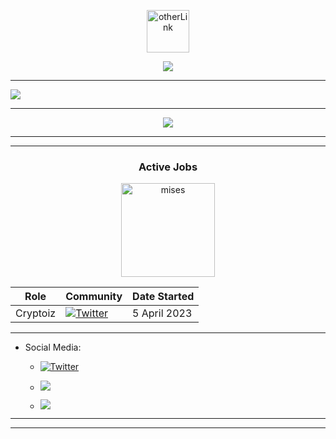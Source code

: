 <div align="center">
 
[<img align="center" src='https://github.com/Dwanx-9/Redmi.md/blob/main/Bot-orange.png' alt='otherLink' height='68'>](https://github.com/Dwanx-9)

![](https://komarev.com/ghpvc/?username=Dwanx-9&color=blueviolet&style=plastic&label=Visitors)

</div>


 ---
 
<div align="flex-center">
 <img src="https://github-profile-trophy.vercel.app/?username=Dwanx-9&theme=onedark&rank=-C"/>
</div>
 
 
 ---
 
 <div align="center">


<img src="https://github-readme-streak-stats.herokuapp.com?user=Dwanx-9&theme=deuteranopia-friendly-theme&hide_border=true&date_format=M%20j%5B%2C%20Y%5D&card_width=512"/>


</div>

 ---

<!--

[![](https://github-readme-stats.vercel.app/api?username=Dwanx0&show_icons=true&theme=jolly&show=discussions_started,prs_merged,prs_merged_percentage)](https://github.com/anuraghazra/github-readme-stats)

<div align="center">
  <div style="display: flex; align-items: flex-start;">
   

  </div>
</div>

-->

---

<div align="center">
  
### Active Jobs
  [<img align="center" src='https://github.com/Dwanx-9/Redmi.md/blob/main/cryptoiz%20new.png' alt='mises'  width='150' heigth='150'>]([https://staking.creditcoin.org/#/validators](https://t.me/cryptoizoffice/26897))
  
| Role     | Community           | Date Started  |
|----------|---------------------|---------------|
| Cryptoiz |  [![Twitter](https://img.shields.io/static/v1?label=Telegram&message=25,457&logo=Telegram&color=48bffa)](https://t.me/cryptoizoffice) | 5 April 2023 | 

</div>

---

- Social Media:

  - [![Twitter](https://img.shields.io/twitter/follow/0xOrgbwh?style=social)](https://twitter.com/0xorgbwh)

  - [![](https://img.shields.io/static/v1?label=Telegram&message=%E2%9D%A4&logo=Telegram&color=%23e609e6)](https://t.me/Orangbawah9)

  - [![](https://img.shields.io/static/v1?label=Sponsor&message=%E2%9D%A4&logo=GitHub&color=%23e609e6)](https://github.com/Dwanx-9)

---


</div>


---

<div id="footer" align="center">

</div>





